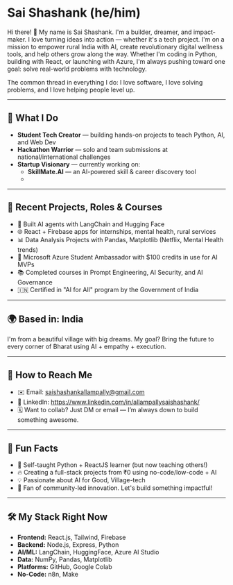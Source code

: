 # Sai Shashank (he/him)


Hi there! 👋 My name is Sai Shashank. I'm a builder, dreamer, and impact-maker. I love turning ideas into action — whether it's a tech project. I'm on a mission to empower rural India with AI, create revolutionary digital wellness tools, and help others grow along the way. Whether I'm coding in Python, building with React, or launching with Azure, I'm always pushing toward one goal: solve real-world problems with technology.

The common thread in everything I do: I love software, I love solving problems, and I love helping people level up.

---

## 🚀 What I Do

- **Student Tech Creator** — building hands-on projects to teach Python, AI, and Web Dev
- **Hackathon Warrior** — solo and team submissions at national/international challenges
- **Startup Visionary** — currently working on:
  - **SkillMate.AI** — an AI-powered skill & career discovery tool
  - 
---

## 💼 Recent Projects, Roles & Courses

- 🧠 Built AI agents with LangChain and Hugging Face
- 🌐 React + Firebase apps for internships, mental health, rural services
- 📊 Data Analysis Projects with Pandas, Matplotlib (Netflix, Mental Health trends)
- 🌱 Microsoft Azure Student Ambassador with $100 credits in use for AI MVPs
- 📚 Completed courses in Prompt Engineering, AI Security, and AI Governance
- 🇮🇳 Certified in "AI for All" program by the Government of India

---

## 🌍 Based in: India

I'm from a beautiful village with big dreams. My goal? Bring the future to every corner of Bharat using AI + empathy + execution.

---

## 📢 How to Reach Me

- ✉️ Email: saishashankallampally@gmail.com
- 💼 LinkedIn: https://www.linkedin.com/in/allampallysaishashank/
- 🗓️ Want to collab? Just DM or email — I’m always down to build something awesome.

---

## 🧹 Fun Facts

- 🧠 Self-taught Python + ReactJS learner (but now teaching others!)
- 🔥 Creating a full-stack projects from ₹0 using no-code/low-code + AI
- 💡 Passionate about AI for Good, Village-tech
- 🤝 Fan of community-led innovation. Let's build something impactful!

---

## 🛠️ My Stack Right Now

- **Frontend:** React.js, Tailwind, Firebase
- **Backend:** Node.js, Express, Python
- **AI/ML:** LangChain, HuggingFace, Azure AI Studio
- **Data:** NumPy, Pandas, Matplotlib
- **Platforms:** GitHub, Google Colab
- **No-Code:**  n8n, Make
